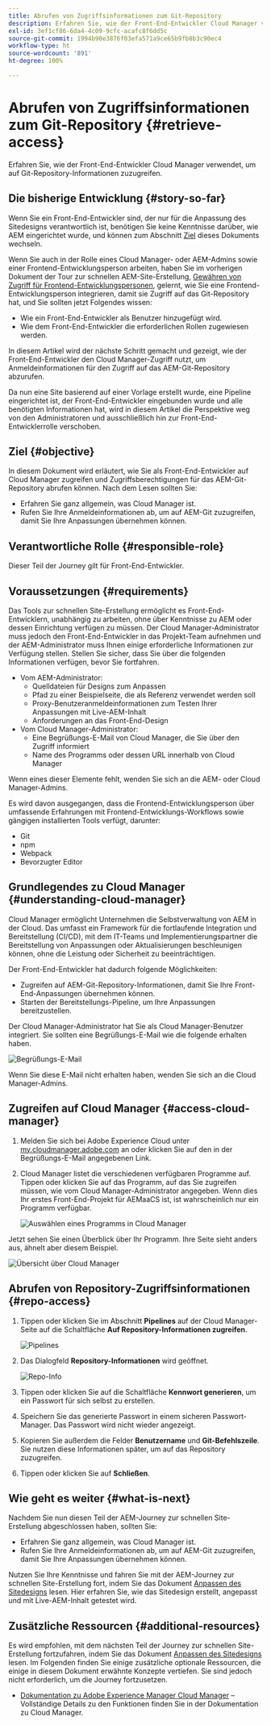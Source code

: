 ```yaml
---
title: Abrufen von Zugriffsinformationen zum Git-Repository
description: Erfahren Sie, wie der Front-End-Entwickler Cloud Manager verwendet, um auf Git-Repository-Informationen zuzugreifen.
exl-id: 3ef1cf86-6da4-4c09-9cfc-acafc8f6dd5c
source-git-commit: 1994b90e3876f03efa571a9ce65b9fb8b3c90ec4
workflow-type: ht
source-wordcount: '891'
ht-degree: 100%

---
```


# Abrufen von Zugriffsinformationen zum Git-Repository {#retrieve-access}

Erfahren Sie, wie der Front-End-Entwickler Cloud Manager verwendet, um auf Git-Repository-Informationen zuzugreifen.

## Die bisherige Entwicklung {#story-so-far}

Wenn Sie ein Front-End-Entwickler sind, der nur für die Anpassung des Sitedesigns verantwortlich ist, benötigen Sie keine Kenntnisse darüber, wie AEM eingerichtet wurde, und können zum Abschnitt [Ziel](#objective) dieses Dokuments wechseln.

Wenn Sie auch in der Rolle eines Cloud Manager- oder AEM-Admins sowie einer Frontend-Entwicklungsperson arbeiten, haben Sie im vorherigen Dokument der Tour zur schnellen AEM-Site-Erstellung, [Gewähren von Zugriff für Frontend-Entwicklungspersonen](grant-access.md), gelernt, wie Sie eine Frontend-Entwicklungsperson integrieren, damit sie Zugriff auf das Git-Repository hat, und Sie sollten jetzt Folgendes wissen:

* Wie ein Front-End-Entwickler als Benutzer hinzugefügt wird.
* Wie dem Front-End-Entwickler die erforderlichen Rollen zugewiesen werden.

In diesem Artikel wird der nächste Schritt gemacht und gezeigt, wie der Front-End-Entwickler den Cloud Manager-Zugriff nutzt, um Anmeldeinformationen für den Zugriff auf das AEM-Git-Repository abzurufen.

Da nun eine Site basierend auf einer Vorlage erstellt wurde, eine Pipeline eingerichtet ist, der Front-End-Entwickler eingebunden wurde und alle benötigten Informationen hat, wird in diesem Artikel die Perspektive weg von den Administratoren und ausschließlich hin zur Front-End-Entwicklerrolle verschoben.

## Ziel {#objective}

In diesem Dokument wird erläutert, wie Sie als Front-End-Entwickler auf Cloud Manager zugreifen und Zugriffsberechtigungen für das AEM-Git-Repository abrufen können. Nach dem Lesen sollten Sie:

* Erfahren Sie ganz allgemein, was Cloud Manager ist.
* Rufen Sie Ihre Anmeldeinformationen ab, um auf AEM-Git zuzugreifen, damit Sie Ihre Anpassungen übernehmen können.

## Verantwortliche Rolle {#responsible-role}

Dieser Teil der Journey gilt für Front-End-Entwickler.

## Voraussetzungen {#requirements}

Das Tools zur schnellen Site-Erstellung ermöglicht es Front-End-Entwicklern, unabhängig zu arbeiten, ohne über Kenntnisse zu AEM oder dessen Einrichtung verfügen zu müssen. Der Cloud Manager-Administrator muss jedoch den Front-End-Entwickler in das Projekt-Team aufnehmen und der AEM-Administrator muss Ihnen einige erforderliche Informationen zur Verfügung stellen. Stellen Sie sicher, dass Sie über die folgenden Informationen verfügen, bevor Sie fortfahren.

* Vom AEM-Administrator:
   * Quelldateien für Designs zum Anpassen
   * Pfad zu einer Beispielseite, die als Referenz verwendet werden soll
   * Proxy-Benutzeranmeldeinformationen zum Testen Ihrer Anpassungen mit Live-AEM-Inhalt
   * Anforderungen an das Front-End-Design
* Vom Cloud Manager-Administrator:
   * Eine Begrüßungs-E-Mail von Cloud Manager, die Sie über den Zugriff informiert
   * Name des Programms oder dessen URL innerhalb von Cloud Manager

Wenn eines dieser Elemente fehlt, wenden Sie sich an die AEM- oder Cloud Manager-Admins.

Es wird davon ausgegangen, dass die Frontend-Entwicklungsperson über umfassende Erfahrungen mit Frontend-Entwicklungs-Workflows sowie gängigen installierten Tools verfügt, darunter:

* Git
* npm
* Webpack
* Bevorzugter Editor

## Grundlegendes zu Cloud Manager {#understanding-cloud-manager}

Cloud Manager ermöglicht Unternehmen die Selbstverwaltung von AEM in der Cloud. Das umfasst ein Framework für die fortlaufende Integration und Bereitstellung (CI/CD), mit dem IT-Teams und Implementierungspartner die Bereitstellung von Anpassungen oder Aktualisierungen beschleunigen können, ohne die Leistung oder Sicherheit zu beeinträchtigen.

Der Front-End-Entwickler hat dadurch folgende Möglichkeiten:

* Zugreifen auf AEM-Git-Repository-Informationen, damit Sie Ihre Front-End-Anpassungen übernehmen können.
* Starten der Bereitstellungs-Pipeline, um Ihre Anpassungen bereitzustellen.

Der Cloud Manager-Administrator hat Sie als Cloud Manager-Benutzer integriert. Sie sollten eine Begrüßungs-E-Mail wie die folgende erhalten haben.

![Begrüßungs-E-Mail](assets/welcome-email.png)

Wenn Sie diese E-Mail nicht erhalten haben, wenden Sie sich an die Cloud Manager-Admins.

## Zugreifen auf Cloud Manager {#access-cloud-manager}

1. Melden Sie sich bei Adobe Experience Cloud unter [my.cloudmanager.adobe.com](https://my.cloudmanager.adobe.com/) an oder klicken Sie auf den in der Begrüßungs-E-Mail angegebenen Link.

1. Cloud Manager listet die verschiedenen verfügbaren Programme auf. Tippen oder klicken Sie auf das Programm, auf das Sie zugreifen müssen, wie vom Cloud Manager-Administrator angegeben. Wenn dies Ihr erstes Front-End-Projekt für AEMaaCS ist, ist wahrscheinlich nur ein Programm verfügbar.

   ![Auswählen eines Programms in Cloud Manager](assets/cloud-manager-select-program.png)

Jetzt sehen Sie einen Überblick über Ihr Programm. Ihre Seite sieht anders aus, ähnelt aber diesem Beispiel.

![Übersicht über Cloud Manager](assets/cloud-manager-overview.png)

## Abrufen von Repository-Zugriffsinformationen {#repo-access}

1. Tippen oder klicken Sie im Abschnitt **Pipelines** auf der Cloud Manager-Seite auf die Schaltfläche **Auf Repository-Informationen zugreifen**.

   ![Pipelines](assets/pipelines-repo-info.png)

1. Das Dialogfeld **Repository-Informationen** wird geöffnet.

   ![Repo-Info](assets/repo-info.png)

1. Tippen oder klicken Sie auf die Schaltfläche **Kennwort generieren**, um ein Passwort für sich selbst zu erstellen.

1. Speichern Sie das generierte Passwort in einem sicheren Passwort-Manager. Das Passwort wird nicht wieder angezeigt.

1. Kopieren Sie außerdem die Felder **Benutzername** und **Git-Befehlszeile**. Sie nutzen diese Informationen später, um auf das Repository zuzugreifen.

1. Tippen oder klicken Sie auf **Schließen**.

## Wie geht es weiter {#what-is-next}

Nachdem Sie nun diesen Teil der AEM-Journey zur schnellen Site-Erstellung abgeschlossen haben, sollten Sie:

* Erfahren Sie ganz allgemein, was Cloud Manager ist.
* Rufen Sie Ihre Anmeldeinformationen ab, um auf AEM-Git zuzugreifen, damit Sie Ihre Anpassungen übernehmen können.

Nutzen Sie Ihre Kenntnisse und fahren Sie mit der AEM-Journey zur schnellen Site-Erstellung fort, indem Sie das Dokument [Anpassen des Sitedesigns](customize-theme.md) lesen. Hier erfahren Sie, wie das Sitedesign erstellt, angepasst und mit Live-AEM-Inhalt getestet wird.

## Zusätzliche Ressourcen {#additional-resources}

Es wird empfohlen, mit dem nächsten Teil der Journey zur schnellen Site-Erstellung fortzufahren, indem Sie das Dokument [Anpassen des Sitedesigns](customize-theme.md) lesen. Im Folgenden finden Sie einige zusätzliche optionale Ressourcen, die einige in diesem Dokument erwähnte Konzepte vertiefen. Sie sind jedoch nicht erforderlich, um die Journey fortzusetzen.

* [Dokumentation zu Adobe Experience Manager Cloud Manager](https://experienceleague.adobe.com/docs/experience-manager-cloud-manager/using/introduction-to-cloud-manager.html?lang=de) – Vollständige Details zu den Funktionen finden Sie in der Dokumentation zu Cloud Manager.

